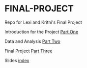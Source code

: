 # FINAL-PROJECT

Repo for Lexi and Krithi's Final Project 

Introduction for the Project [Part One](https://github.com/lexi-co-graphic/EconGrowthUG-Fall-2022-OctoZak-ResourceCurse/blob/25a5d5d132c695d820238518cfc6d944361068df/FINAL-PROJECT-INTRO.ipynb)

Data and Analysis [Part Two](https://github.com/lexi-co-graphic/EconGrowthUG-Fall-2022-OctoZak-ResourceCurse/blob/25a5d5d132c695d820238518cfc6d944361068df/FINAL-PROJECT-DATA.ipynb) 

Final Project [Part Three](https://github.com/lexi-co-graphic/EconGrowthUG-Fall-2022-OctoZak-ResourceCurse/blob/25a5d5d132c695d820238518cfc6d944361068df/FINAL-PROJECT-FINAL.ipynb)

Slides [index](https://lexi-co-graphic.github.io/EconGrowthUG-Fall-2022-OctoZak-ResourceCurse/)
